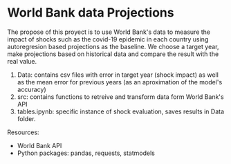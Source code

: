 # World Bank data Projections

The propose of this proyect is to use World Bank's data to measure the impact of shocks such as the covid-19 epidemic in each country using autoregresion based projections as the baseline. We choose a target year, make projections based on historical data and compare the result with the real value.

1. Data: contains csv files with error in target year (shock impact) as well as the mean error for  previous years (as an aproximation of the model's accuracy)
2. src: contains functions to retreive and transform data form World Bank's API
3. tables.ipynb: specific instance of shock evaluation, saves results in Data folder.

Resources:

- World Bank API
- Python packages: pandas, requests, statmodels
